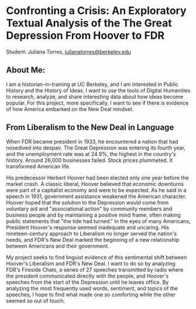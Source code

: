 # Confronting a Crisis: An Exploratory Textual Analysis of the The Great Depression From Hoover to FDR 

Student: Juliana Torres, julianatorres@berkeley.edu

## About Me:
I am a historian-in-training at UC Berkeley, and I am interested in Public History and the History of Ideas. I want to use the tools of Digital Humanities to research, analyze, and share interesting data about how ideas become popular. For this project, more specifically, I want to see if there is evidence of how America embarked on the New Deal mindset. 

## From Liberalism to the New Deal in Language
When FDR became president in 1933, he encountered a nation that had nosedived into despair. The Great Depression was entering its fourth year, and the unemployment rate was at 24.9%, the highest in the country's history. Around 26,000 businesses failed. Stock prices plummeted. It transformed American life.

His predecessor Herbert Hoover had been elected only one year before the market crash. A classic liberal, Hoover believed that economic downturns were part of a capitalist economy and were to be expected. As he said in a speech in 1931, government assistance weakened the American character. Hoover hoped that the solution to the Depression would come from voluntary aid and "associational action" by community members and business people and by maintaining a positive mind frame, often making public statements that "the tide had turned." In the eyes of many Americans, President Hoover's response seemed inadequate and uncaring. His nineteen-century approach to Liberalism no longer served the nation's needs, and FDR's New Deal marked the beginning of a new relationship between Americans and their government. 

My project seeks to find linguist evidence of this sentimental shift between Hoover's Liberalism and FDR's New Deal. I want to do so by analyzing FDR's Fireside Chats, a series of 27 speeches transmitted by radio where the president communicated directly with the people, and Hoover's speeches from the start of the Depression until he leaves office. By analyzing the most frequently used words, sentiment, and topics of the speeches, I hope to find what made one so comforting while the other seemed so out of touch.  
